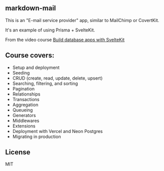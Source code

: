 markdown-mail
-------------

This is an "E-mail service provider" app, similar to MailChimp or CovertKit.

It's an example of using Prisma + SvelteKit.

From the video course [Build database apps with SvelteKit](https://joshuanussbaum.podia.com/data-driven-sveltekit-with-prisma)

## Course covers:

- Setup and deployment
- Seeding
- CRUD (create, read, update, delete, upsert)
- Searching, filtering, and sorting
- Pagination
- Relationships
- Transactions
- Aggregation
- Queueing
- Generators
- Middlewares
- Extensions
- Deployment with Vercel and Neon Postgres
- Migrating in production

## License

MIT
